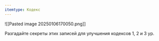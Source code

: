 ```yaml
---
itemtype: Кодекс
---
```

![[Pasted image 20250106170050.png]]

Разгадайте секреты этих записей для улучшения кодексов 1, 2 и 3 ур.